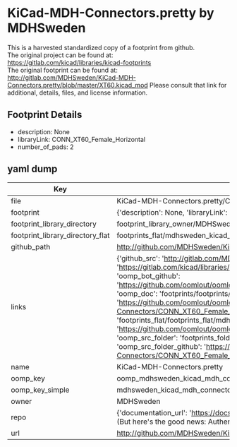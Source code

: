 # KiCad-MDH-Connectors.pretty by MDHSweden  
This is a harvested standardized copy of a footprint from github.  
The original project can be found at:  
https://gitlab.com/kicad/libraries/kicad-footprints  
The original footprint can be found at:
http://gitlab.com/MDHSweden/KiCad-MDH-Connectors.pretty/blob/master/XT60.kicad_mod
Please consult that link for additional, details, files, and license information.  
## Footprint Details
* description: None  
* libraryLink: CONN_XT60_Female_Horizontal  
* number_of_pads: 2  
## yaml dump  
| Key | Value |  
| --- | --- |  
| file | KiCad-MDH-Connectors.pretty/CONN_XT60_Female_Horizontal.kicad_mod |  
| footprint | {'description': None, 'libraryLink': 'CONN_XT60_Female_Horizontal', 'number_of_pads': 2} |  
| footprint_library_directory | footprint_library_owner/MDHSweden_KiCad-MDH-Connectors.pretty |  
| footprint_library_directory_flat | footprints_flat/mdhsweden_kicad_mdh_connectors_conn_xt60_female_horizontal/working |  
| github_path | http://github.com/MDHSweden/KiCad-MDH-Connectors.pretty/blob/master/CONN_XT60_Female_Horizontal.kicad_mod |  
| links | {'github_src': 'http://gitlab.com/MDHSweden/KiCad-MDH-Connectors.pretty/blob/master/XT60.kicad_mod', 'github_src_repo': 'https://gitlab.com/kicad/libraries/kicad-footprints', 'oomp_bot': 'footprints/mdhsweden_kicad_mdh_connectors_conn_xt60_female_horizontal/working', 'oomp_bot_github': 'https://github.com/oomlout/oomlout_oomp_footprint_bot/tree/main/footprints/mdhsweden_kicad_mdh_connectors_conn_xt60_female_horizontal/working', 'oomp_doc': 'footprints/footprints/MDHSweden/KiCad-MDH-Connectors/CONN_XT60_Female_Horizontal/working/', 'oomp_doc_github': 'https://github.com/oomlout/oomlout_oomp_footprint_doc/tree/main/footprints/footprints/MDHSweden/KiCad-MDH-Connectors/CONN_XT60_Female_Horizontal/working', 'oomp_src_flat': 'footprints_flat/footprints_flat/mdhsweden_kicad_mdh_connectors_conn_xt60_female_horizontal/working', 'oomp_src_flat_github': 'https://github.com/oomlout/oomlout_oomp_footprint_src/tree/main/footprints_flat/mdhsweden_kicad_mdh_connectors_conn_xt60_female_horizontal/working', 'oomp_src_folder': 'footprints_folder/footprints_folder/MDHSweden/KiCad-MDH-Connectors/CONN_XT60_Female_Horizontal/working', 'oomp_src_folder_github': 'https://github.com/oomlout/oomlout_oomp_footprint_src/tree/main/footprints_folder/MDHSweden/KiCad-MDH-Connectors/CONN_XT60_Female_Horizontal/working'} |  
| name | KiCad-MDH-Connectors.pretty |  
| oomp_key | oomp_mdhsweden_kicad_mdh_connectors_conn_xt60_female_horizontal |  
| oomp_key_simple | mdhsweden_kicad_mdh_connectors_conn_xt60_female_horizontal |  
| owner | MDHSweden |  
| repo | {'documentation_url': 'https://docs.github.com/rest/overview/resources-in-the-rest-api#rate-limiting', 'message': "API rate limit exceeded for 84.66.173.59. (But here's the good news: Authenticated requests get a higher rate limit. Check out the documentation for more details.)"} |  
| url | http://github.com/MDHSweden/KiCad-MDH-Connectors.pretty |  

